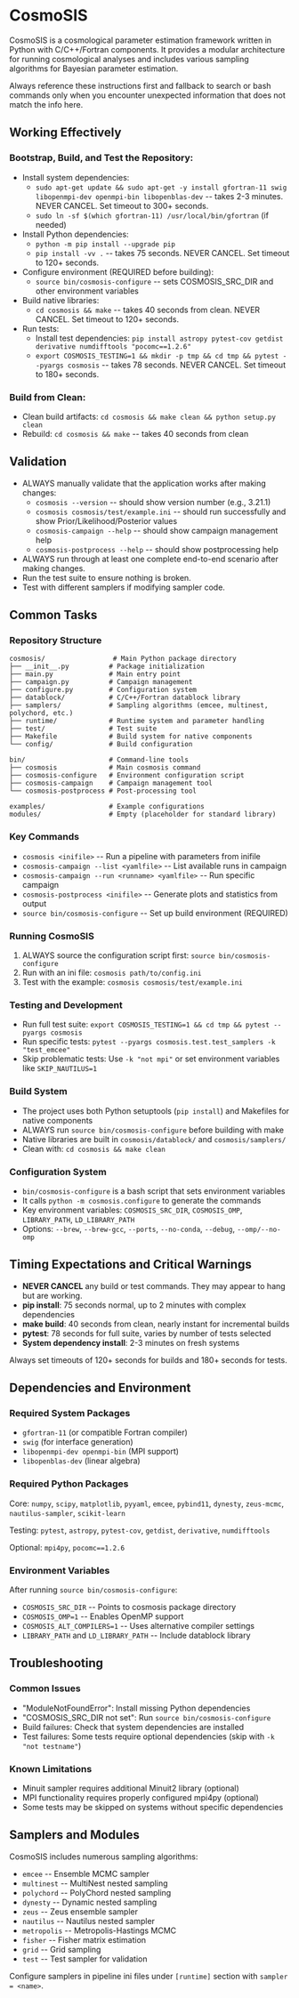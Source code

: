 # CosmoSIS
CosmoSIS is a cosmological parameter estimation framework written in Python with C/C++/Fortran components. It provides a modular architecture for running cosmological analyses and includes various sampling algorithms for Bayesian parameter estimation.

Always reference these instructions first and fallback to search or bash commands only when you encounter unexpected information that does not match the info here.

## Working Effectively

### Bootstrap, Build, and Test the Repository:
- Install system dependencies:
  - `sudo apt-get update && sudo apt-get -y install gfortran-11 swig libopenmpi-dev openmpi-bin libopenblas-dev` -- takes 2-3 minutes. NEVER CANCEL. Set timeout to 300+ seconds.
  - `sudo ln -sf $(which gfortran-11) /usr/local/bin/gfortran` (if needed)
- Install Python dependencies:
  - `python -m pip install --upgrade pip`
  - `pip install -vv .` -- takes 75 seconds. NEVER CANCEL. Set timeout to 120+ seconds.
- Configure environment (REQUIRED before building):
  - `source bin/cosmosis-configure` -- sets COSMOSIS_SRC_DIR and other environment variables
- Build native libraries:
  - `cd cosmosis && make` -- takes 40 seconds from clean. NEVER CANCEL. Set timeout to 120+ seconds.
- Run tests:
  - Install test dependencies: `pip install astropy pytest-cov getdist derivative numdifftools "pocomc==1.2.6"`
  - `export COSMOSIS_TESTING=1 && mkdir -p tmp && cd tmp && pytest --pyargs cosmosis` -- takes 78 seconds. NEVER CANCEL. Set timeout to 180+ seconds.

### Build from Clean:
- Clean build artifacts: `cd cosmosis && make clean && python setup.py clean`
- Rebuild: `cd cosmosis && make` -- takes 40 seconds from clean

## Validation

- ALWAYS manually validate that the application works after making changes:
  - `cosmosis --version` -- should show version number (e.g., 3.21.1)
  - `cosmosis cosmosis/test/example.ini` -- should run successfully and show Prior/Likelihood/Posterior values
  - `cosmosis-campaign --help` -- should show campaign management help
  - `cosmosis-postprocess --help` -- should show postprocessing help
- ALWAYS run through at least one complete end-to-end scenario after making changes.
- Run the test suite to ensure nothing is broken.
- Test with different samplers if modifying sampler code.

## Common Tasks

### Repository Structure
```
cosmosis/                 # Main Python package directory
├── __init__.py          # Package initialization
├── main.py              # Main entry point
├── campaign.py          # Campaign management
├── configure.py         # Configuration system
├── datablock/           # C/C++/Fortran datablock library
├── samplers/            # Sampling algorithms (emcee, multinest, polychord, etc.)
├── runtime/             # Runtime system and parameter handling
├── test/                # Test suite
├── Makefile             # Build system for native components
└── config/              # Build configuration

bin/                     # Command-line tools
├── cosmosis             # Main cosmosis command
├── cosmosis-configure   # Environment configuration script
├── cosmosis-campaign    # Campaign management tool
└── cosmosis-postprocess # Post-processing tool

examples/                # Example configurations
modules/                 # Empty (placeholder for standard library)
```

### Key Commands
- `cosmosis <inifile>` -- Run a pipeline with parameters from inifile
- `cosmosis-campaign --list <yamlfile>` -- List available runs in campaign
- `cosmosis-campaign --run <runname> <yamlfile>` -- Run specific campaign
- `cosmosis-postprocess <inifile>` -- Generate plots and statistics from output
- `source bin/cosmosis-configure` -- Set up build environment (REQUIRED)

### Running CosmoSIS
1. ALWAYS source the configuration script first: `source bin/cosmosis-configure`
2. Run with an ini file: `cosmosis path/to/config.ini`
3. Test with the example: `cosmosis cosmosis/test/example.ini`

### Testing and Development
- Run full test suite: `export COSMOSIS_TESTING=1 && cd tmp && pytest --pyargs cosmosis`
- Run specific tests: `pytest --pyargs cosmosis.test.test_samplers -k "test_emcee"`
- Skip problematic tests: Use `-k "not mpi"` or set environment variables like `SKIP_NAUTILUS=1`

### Build System
- The project uses both Python setuptools (`pip install`) and Makefiles for native components
- ALWAYS run `source bin/cosmosis-configure` before building with make
- Native libraries are built in `cosmosis/datablock/` and `cosmosis/samplers/`
- Clean with: `cd cosmosis && make clean`

### Configuration System
- `bin/cosmosis-configure` is a bash script that sets environment variables
- It calls `python -m cosmosis.configure` to generate the commands
- Key environment variables: `COSMOSIS_SRC_DIR`, `COSMOSIS_OMP`, `LIBRARY_PATH`, `LD_LIBRARY_PATH`
- Options: `--brew`, `--brew-gcc`, `--ports`, `--no-conda`, `--debug`, `--omp/--no-omp`

## Timing Expectations and Critical Warnings

- **NEVER CANCEL** any build or test commands. They may appear to hang but are working.
- **pip install**: 75 seconds normal, up to 2 minutes with complex dependencies
- **make build**: 40 seconds from clean, nearly instant for incremental builds  
- **pytest**: 78 seconds for full suite, varies by number of tests selected
- **System dependency install**: 2-3 minutes on fresh systems

Always set timeouts of 120+ seconds for builds and 180+ seconds for tests.

## Dependencies and Environment

### Required System Packages
- `gfortran-11` (or compatible Fortran compiler)
- `swig` (for interface generation)
- `libopenmpi-dev openmpi-bin` (MPI support)
- `libopenblas-dev` (linear algebra)

### Required Python Packages
Core: `numpy`, `scipy`, `matplotlib`, `pyyaml`, `emcee`, `pybind11`, `dynesty`, `zeus-mcmc`, `nautilus-sampler`, `scikit-learn`

Testing: `pytest`, `astropy`, `pytest-cov`, `getdist`, `derivative`, `numdifftools`

Optional: `mpi4py`, `pocomc==1.2.6`

### Environment Variables
After running `source bin/cosmosis-configure`:
- `COSMOSIS_SRC_DIR` -- Points to cosmosis package directory
- `COSMOSIS_OMP=1` -- Enables OpenMP support
- `COSMOSIS_ALT_COMPILERS=1` -- Uses alternative compiler settings
- `LIBRARY_PATH` and `LD_LIBRARY_PATH` -- Include datablock library

## Troubleshooting

### Common Issues
- "ModuleNotFoundError": Install missing Python dependencies
- "COSMOSIS_SRC_DIR not set": Run `source bin/cosmosis-configure`
- Build failures: Check that system dependencies are installed
- Test failures: Some tests require optional dependencies (skip with `-k "not testname"`)

### Known Limitations
- Minuit sampler requires additional Minuit2 library (optional)
- MPI functionality requires properly configured mpi4py (optional)
- Some tests may be skipped on systems without specific dependencies

## Samplers and Modules

CosmoSIS includes numerous sampling algorithms:
- `emcee` -- Ensemble MCMC sampler
- `multinest` -- MultiNest nested sampling
- `polychord` -- PolyChord nested sampling  
- `dynesty` -- Dynamic nested sampling
- `zeus` -- Zeus ensemble sampler
- `nautilus` -- Nautilus nested sampler
- `metropolis` -- Metropolis-Hastings MCMC
- `fisher` -- Fisher matrix estimation
- `grid` -- Grid sampling
- `test` -- Test sampler for validation

Configure samplers in pipeline ini files under `[runtime]` section with `sampler = <name>`.
